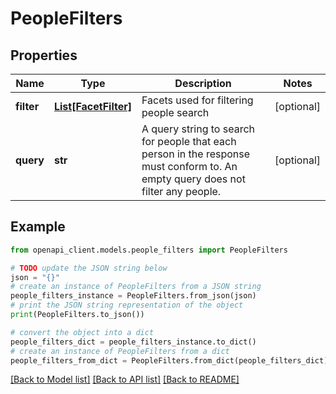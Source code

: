 # PeopleFilters


## Properties

Name | Type | Description | Notes
------------ | ------------- | ------------- | -------------
**filter** | [**List[FacetFilter]**](FacetFilter.md) | Facets used for filtering people search | [optional] 
**query** | **str** | A query string to search for people that each person in the response must conform to. An empty query does not filter any people. | [optional] 

## Example

```python
from openapi_client.models.people_filters import PeopleFilters

# TODO update the JSON string below
json = "{}"
# create an instance of PeopleFilters from a JSON string
people_filters_instance = PeopleFilters.from_json(json)
# print the JSON string representation of the object
print(PeopleFilters.to_json())

# convert the object into a dict
people_filters_dict = people_filters_instance.to_dict()
# create an instance of PeopleFilters from a dict
people_filters_from_dict = PeopleFilters.from_dict(people_filters_dict)
```
[[Back to Model list]](../README.md#documentation-for-models) [[Back to API list]](../README.md#documentation-for-api-endpoints) [[Back to README]](../README.md)


